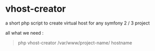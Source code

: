 # vhost-creator
a short php script to create virtual host for any symfony 2 / 3  project

all what we need :

> php vhost-creator /var/www/project-name/ hostname

